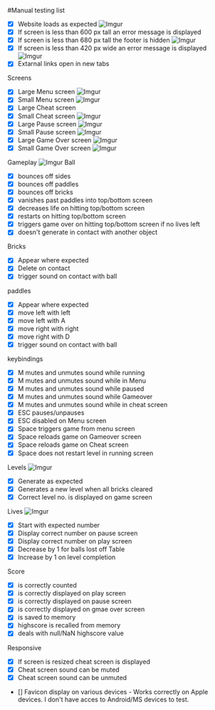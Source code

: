 #Manual testing list 
- [x] Website loads as expected
![Imgur](https://i.imgur.com/0Rpd9qS.gif)
- [x] If screen is less than 600 px tall an error message is displayed
- [x] If screen is less than 680 px tall the footer is hidden
![Imgur](https://i.imgur.com/5YrJ0KD.png)
- [x] If screen is less than 420 px wide an error message is displayed
![Imgur](https://i.imgur.com/4mRjBqC.png?1)
- [x] Extarnal links open in new tabs

Screens
- [x] Large Menu screen
![Imgur](https://i.imgur.com/EH2LI4k.png?1)
- [x] Small Menu screen
![Imgur](https://i.imgur.com/5YrJ0KD.png)
- [x] Large Cheat screen
- [x] Small Cheat screen
![Imgur](https://i.imgur.com/lmYqhmY.png)
- [x] Large Pause screen
![Imgur](https://i.imgur.com/y0Zsvjv.png)
- [x] Small Pause screen
![Imgur](https://i.imgur.com/ImwNIFq.png)
- [x] Large Game Over screen
![Imgur](https://i.imgur.com/q17RLTd.png)
- [x] Small Game Over screen
![Imgur](https://i.imgur.com/eNawu8U.png)

Gameplay
![Imgur](https://i.imgur.com/LcOCXlt.gif)
Ball
- [X] bounces off sides
- [X] bounces off paddles
- [X] bounces off bricks
- [X] vanishes past paddles into top/bottom screen
- [X] decreases life on hitting top/bottom screen
- [X] restarts on hitting top/bottom screen
- [X] triggers game over on hitting top/bottom screen if no lives left
- [X] doesn't generate in contact with another object

Bricks
- [x] Appear where expected
- [x] Delete on contact
- [X] trigger sound on contact with ball

paddles
- [x] Appear where expected
- [x] move left with left
- [x] move left with A
- [x] move right with right
- [x] move right with D
- [x] trigger sound on contact with ball

keybindings
- [x] M mutes and unmutes sound while running
- [x] M mutes and unmutes sound while in Menu
- [x] M mutes and unmutes sound while paused
- [x] M mutes and unmutes sound while Gameover
- [x] M mutes and unmutes sound while in cheat screen
- [x] ESC pauses/unpauses
- [x] ESC disabled on Menu screen
- [x] Space triggers game from menu screen
- [x] Space reloads game on Gameover screen
- [x] Space reloads game on Cheat screen
- [x] Space does not restart level in running screen

Levels
![Imgur](https://i.imgur.com/27b0IxP.gif)
- [x] Generate as expected
- [x] Generates a new level when all bricks cleared
- [x] Correct level no. is displayed on game screen

Lives
![Imgur](https://i.imgur.com/tSJ8rZ2.png)
- [x] Start with expected number
- [x] Display correct number on pause screen
- [x] Display correct number on play screen
- [x] Decrease by 1 for balls lost off Table
- [x] Increase by 1 on level completion

Score
- [x] is correctly counted
- [x] is correctly displayed on play screen
- [x] is correctly displayed on pause screen
- [x] is correctly displayed on gmae over screen
- [x] is saved to memory
- [x] highscore is recalled from memory
- [x] deals with null/NaN highscore value

Responsive
- [x] If screen is resized cheat screen is displayed
- [x] Cheat screen sound can be muted
- [x] Cheat screen sound can be unmuted
- [] Favicon display on various devices - Works correctly on Apple devices. I don't have acces to Android/MS devices to test.

